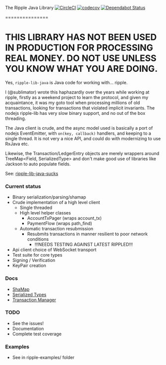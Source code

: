The Ripple Java Library [![CircleCI](https://circleci.com/gh/sublimator/ripple-lib-java.svg?style=svg)](https://circleci.com/gh/sublimator/ripple-lib-java) [![codecov](https://codecov.io/gh/sublimator/ripple-lib-java/branch/master/graph/badge.svg)](https://codecov.io/gh/sublimator/ripple-lib-java) [![Dependabot Status](https://api.dependabot.com/badges/status?host=github&repo=sublimator/ripple-lib-java)](https://dependabot.com)

===============

# THIS LIBRARY HAS NOT BEEN USED IN PRODUCTION FOR PROCESSING REAL MONEY. DO NOT USE UNLESS YOU KNOW WHAT YOU ARE DOING.

Yes, `ripple-lib-java` is Java code for working with... ripple.

I (@sublimator) wrote this haphazardly over the years while working at ripple,
firstly as a weekend project to learn the protocol, and given my acquaintance,
it was my goto tool when processing millions of old transactions, looking for
transactions that violated implicit invariants. The nodejs ripple-lib has very
slow binary support, and no out of the box threading.

The Java client is crude, and the async model used is basically a port of nodejs
EventEmitter, with `on(key, callback)` handlers, and keeping to a single thread.
It is not very a nice API, and could do with modernizing to use RxJava etc.

Likewise, the Transaction/LedgerEntry objects are merely wrappers around
TreeMap<Field, SerializedType> and don't make good use of libraries like
Jackson to auto populate fields.

See: [ripple-lib-java-sucks](https://github.com/sublimator/ripple-lib-java-sucks)

### Current status

  - Binary serialization/parsing/shamap
  - Crude implementation of a high level client
    - Single threaded
    - High level helper classes
      - AccountTxPager (wraps account_tx)
      - PaymentFlow (wraps path_find)
    - Automatic transaction resubmission
      - Resubmits transactions in manner resilient to poor network conditions
        - !!!NEEDS TESTING AGAINST LATEST RIPPLED!!!
  - Api client choice of WebSocket transport
  - Test suite for core types
  - Signing / Verification
  - KeyPair creation

### Docs

  - [ShaMap](ripple-core/src/main/java/com/ripple/core/types/shamap/README.md)
  - [Serialized Types](ripple-core/README.md)
  - [Transaction Manager](ripple-client/src/main/java/com/ripple/client/transactions/README.md)

### TODO
  - See the issues!
  - Documentation
  - Complete test coverage

### Examples

  - See in ripple-examples/ folder
